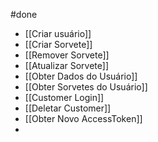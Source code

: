 #done
- [[Criar usuário]]
- [[Criar Sorvete]]
- [[Remover  Sorvete]]
- [[Atualizar Sorvete]]
- [[Obter Dados do Usuário]]
- [[Obter Sorvetes do Usuário]]
- [[Customer Login]]
- [[Deletar Customer]]
- [[Obter Novo AccessToken]]
- 
